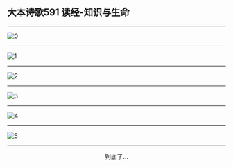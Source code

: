 
## 大本诗歌591 读经-知识与生命
        
<div id="aplayer0"></div>

---

<img alt="0" data-original="/data/d0590/0.png">

---

<img alt="1" data-original="/data/d0590/1.png">

---

<img alt="2" data-original="/data/d0590/2.png">

---

<img alt="3" data-original="/data/d0590/3.png">

---

<img alt="4" data-original="/data/d0590/4.png">

---

<img alt="5" data-original="/data/d0590/5.png">

---

<p style="text-align: center">到底了...</p>

<script src="/js/dist-view.js"></script>

<script>
MAIN.id = 'd0590';
        
const ap0 = new APlayer({
    container: document.getElementById('aplayer0'),
    volume: 1,
    loop: 'none',
    preload: 'none',
    audio: [{
        name: '大本诗歌591.mp3',
        artist: '大本诗歌',
        url: 'https://res.wx.qq.com/voice/getvoice?mediaid=MzI0NTk3MDM5M18yMjQ3NDk1MDI0',
        cover: '/favicon'
    }]
});
</script>
